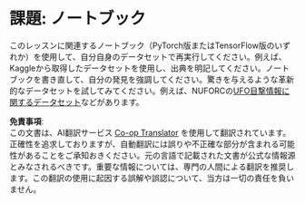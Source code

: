 <!--
CO_OP_TRANSLATOR_METADATA:
{
  "original_hash": "cdc1f2e631f055f3473b36d18e4760b3",
  "translation_date": "2025-08-24T21:05:43+00:00",
  "source_file": "lessons/5-NLP/13-TextRep/assignment.md",
  "language_code": "ja"
}
-->
# 課題: ノートブック

このレッスンに関連するノートブック（PyTorch版またはTensorFlow版のいずれか）を使用して、自分自身のデータセットで再実行してください。例えば、Kaggleから取得したデータセットを使用し、出典を明記してください。ノートブックを書き直して、自分の発見を強調してください。驚きを与えるような革新的なデータセットを試してみてください。例えば、NUFORCの[UFO目撃情報に関するデータセット](https://www.kaggle.com/datasets/NUFORC/ufo-sightings)などがあります。

**免責事項**:  
この文書は、AI翻訳サービス [Co-op Translator](https://github.com/Azure/co-op-translator) を使用して翻訳されています。正確性を追求しておりますが、自動翻訳には誤りや不正確な部分が含まれる可能性があることをご承知おきください。元の言語で記載された文書が公式な情報源とみなされるべきです。重要な情報については、専門の人間による翻訳を推奨します。この翻訳の使用に起因する誤解や誤認について、当方は一切の責任を負いません。